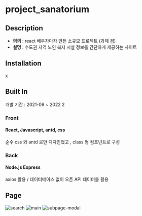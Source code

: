 # project_sanatorium
## Description
* **의의** : react 배우자마자 만든 소규모 프로젝트 (과제 겸)
* **설명** : 수도권 지역 노인 복지 시설 정보를 간단하게 제공하는 사이트

## Installation
x

## Built In
개발 기간 : 2021-09 ~ 2022 2

### Front

#### React, Javascript, antd, css    
순수 css 와 antd 로만 디자인했고 , class 형 컴포넌트로 구성 

### Back

#### Node.js Express
axios 활용 / 데이터베이스 없이 오픈 API 데이터를 활용

## Page
![search](https://user-images.githubusercontent.com/80731330/154101392-19cd8dfa-9e9f-4087-a80e-86c7467e9942.png)
![main](https://user-images.githubusercontent.com/80731330/154101397-4286effd-6ea9-4ede-9271-633e7f6278da.png)
![subpage-modal](https://user-images.githubusercontent.com/80731330/154101403-2edb57e4-1949-4664-a830-288dae968e63.png)
